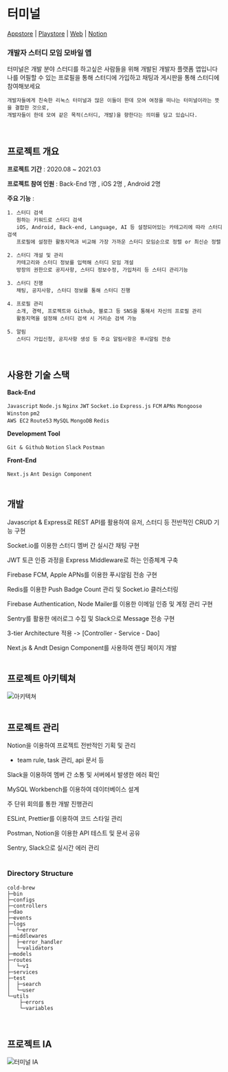 # 터미널 </br>

[Appstore](https://apps.apple.com/app/id1557178596) |
[Playstore](https://play.google.com/store/) |
[Web](https://www.terminal-study.site/) |
[Notion](https://www.notion.so/Main-d0d4c0ecf4d744b180645abca77a9784) </br>

### 개발자 스터디 모임 모바일 앱

터미널은 개발 분야 스터디를 하고싶은 사람들을 위해 개발된 개발자 플랫폼 앱입니다 </br>
나를 어필할 수 있는 프로필을 통해 스터디에 가입하고 채팅과 게시판을 통해 스터디에 참여해보세요</br>

```
개발자들에게 친숙한 리눅스 터미널과 많은 이들이 한데 모여 여정을 떠나는 터미널이라는 뜻을 결합한 것으로,
개발자들이 한데 모여 같은 목적(스터디, 개발)을 향한다는 의미를 담고 있습니다.
```

 </br>
 
## 프로젝트 개요

**프로젝트 기간** : 2020.08 ~ 2021.03 </br>

**프로젝트 참여 인원** : Back-End 1명 , iOS 2명 , Android 2명 </br>

**주요 기능** :

```
1. 스터디 검색
   원하는 키워드로 스터디 검색
   iOS, Android, Back-end, Language, AI 등 설정되어있는 카테고리에 따라 스터디 검색
   프로필에 설정한 활동지역과 비교해 가장 가까운 스터디 모임순으로 정렬 or 최신순 정렬

2. 스터디 개설 및 관리
   카테고리와 스터디 정보를 입력해 스터디 모임 개설
   방장의 권한으로 공지사항, 스터디 정보수정, 가입처리 등 스터디 관리기능

3. 스터디 진행
   채팅, 공지사항, 스터디 정보를 통해 스터디 진행

4. 프로필 관리
   소개, 경력, 프로젝트와 Github, 블로그 등 SNS을 통해서 자신의 프로필 관리
   활동지역을 설정해 스터디 검색 시 거리순 검색 가능

5. 알림
   스터디 가입신청, 공지사항 생성 등 주요 알림사항은 푸시알림 전송
```

</br>

## 사용한 기술 스택

**Back-End**

`Javascript`
`Node.js`
`Nginx`
`JWT`
`Socket.io`
`Express.js`
`FCM`
`APNs`
`Mongoose`
`Winston`
`pm2`
</br>
`AWS EC2`
`Route53`
`MySQL`
`MongoDB`
`Redis`
</br>

**Development Tool**

`Git & Github`
`Notion`
`Slack`
`Postman`
</br>

**Front-End**

`Next.js`
`Ant Design Component`
</br></br>

## 개발

Javascript & Express로 REST API를 활용하여 유저, 스터디 등 전반적인 CRUD 기능 구현

Socket.io를 이용한 스터디 멤버 간 실시간 채팅 구현

JWT 토큰 인증 과정을 Express Middleware로 하는 인증체계 구축

Firebase FCM, Apple APNs를 이용한 푸시알림 전송 구현

Redis를 이용한 Push Badge Count 관리 및 Socket.io 클러스터링

Firebase Authentication, Node Mailer를 이용한 이메일 인증 및 계정 관리 구현

Sentry를 활용한 에러로그 수집 및 Slack으로 Message 전송 구현

3-tier Architecture 적용 -> [Controller - Service - Dao]

Next.js & Andt Design Component를 사용하여 랜딩 페이지 개발
</br></br>

## 프로젝트 아키텍쳐

![아키텍쳐](https://user-images.githubusercontent.com/61345745/111968155-36e1d300-8b3c-11eb-8d4b-f60aef766792.png)
</br></br>

## 프로젝트 관리

Notion을 이용하여 프로젝트 전반적인 기획 및 관리

- team rule, task 관리, api 문서 등

Slack을 이용하여 멤버 간 소통 및 서버에서 발생한 에러 확인

MySQL Workbench를 이용하여 데이터베이스 설계

주 단위 회의를 통한 개발 진행관리

ESLint, Prettier를 이용하여 코드 스타일 관리

Postman, Notion을 이용한 API 테스트 및 문서 공유

Sentry, Slack으로 실시간 에러 관리
</br></br>

### Directory Structure

```
cold-brew
├─bin
├─configs
├─controllers
├─dao
├─events
├─logs
│  └─error
├─middlewares
│  ├─error_handler
│  └─validators
├─models
├─routes
│  └─v1
├─services
├─test
│  ├─search
│  └─user
└─utils
    ├─errors
    └─variables
```

</br>

## 프로젝트 IA

![터미널 IA](https://user-images.githubusercontent.com/61345745/111910514-08fd7f80-8aa5-11eb-8d11-684bae814802.png)
